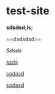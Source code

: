 # test-site

**sdsdsd;ls;**

==dsdsdsd==

*Sdsds*



[ssds](https://telegra.ph/new-12-21-28)

[sadasd](https://github.com/vadim-ilyn/test-site/blob/d1e8d0e844384ccf7e4c83473836b554c240e276/content/doc)

[sadasd](content/doc.md)



